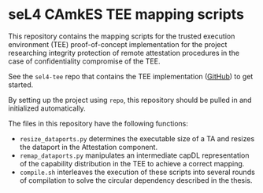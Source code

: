 <!--
     Copyright 2021 Aalto University & University of Waterloo

     SPDX-License-Identifier: CC-BY-SA-4.0
-->

# seL4 CAmkES TEE mapping scripts

This repository contains the mapping scripts for the trusted execution environment (TEE)
proof-of-concept implementation for the project researching integrity protection of
remote attestation procedures in the case of confidentiality compromise of the TEE.

See the `sel4-tee` repo that contains the TEE implementation ([GitHub](https://github.com/ssg-research/sel4-tee)) to get started.

By setting up the project using `repo`, this repository should be pulled in and
initialized automatically.

The files in this repository have the following functions:

- `resize_dataports.py` determines the executable size of a TA and resizes the
  dataport in the Attestation component.
- `remap_dataports.py` manipulates an intermediate capDL representation of the
  capability distribution in the TEE to achieve a correct mapping.
- `compile.sh` interleaves the execution of these scripts into several rounds of
  compilation to solve the circular dependency described in the thesis.